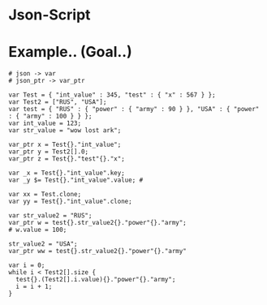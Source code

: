 # Json-Script

# Example.. (Goal..)

    # json -> var
    # json_ptr -> var_ptr 

    var Test = { "int_value" : 345, "test" : { "x" : 567 } };
    var Test2 = ["RUS", "USA"];
    var test = { "RUS" : { "power" : { "army" : 90 } }, "USA" : { "power" : { "army" : 100 } } };
    var int_value = 123;
    var str_value = "wow lost ark";

    var_ptr x = Test{}."int_value";
    var_ptr y = Test2[].0;
    var_ptr z = Test{}."test"{}."x";

    var _x = Test{}."int_value".key;
    var _y $= Test{}."int_value".value; # 

    var xx = Test.clone;
    var yy = Test{}."int_value".clone;

    var str_value2 = "RUS";
    var_ptr w = test{}.str_value2{}."power"{}."army";
    # w.value = 100;

    str_value2 = "USA";
    var_ptr ww = test{}.str_value2{}."power"{}."army"

    var i = 0;
    while i < Test2[].size {
      test{}.(Test2[].i.value){}."power"{}."army";	
      i = i + 1;
    }
